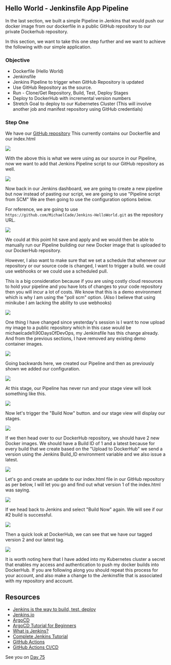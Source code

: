 ## Hello World - Jenkinsfile App Pipeline

In the last section, we built a simple Pipeline in Jenkins that would push our docker image from our dockerfile in a public GitHub repository to our private Dockerhub repository.

In this section, we want to take this one step further and we want to achieve the following with our simple application.

### Objective

- Dockerfile (Hello World)
- Jenkinsfile
- Jenkins Pipeline to trigger when GitHub Repository is updated
- Use GitHub Repository as the source.
- Run - Clone/Get Repository, Build, Test, Deploy Stages
- Deploy to DockerHub with incremental version numbers
- Stretch Goal to deploy to our Kubernetes Cluster (This will involve another job and manifest repository using GitHub credentials)

### Step One

We have our [GitHub repository](https://github.com/MichaelCade/Jenkins-HelloWorld) This currently contains our Dockerfile and our index.html

![](Images/Day74_CICD1.png)

With the above this is what we were using as our source in our Pipeline, now we want to add that Jenkins Pipeline script to our GitHub repository as well.

![](Images/Day74_CICD2.png)

Now back in our Jenkins dashboard, we are going to create a new pipeline but now instead of pasting our script, we are going to use "Pipeline script from SCM" We are then going to use the configuration options below.

For reference, we are going to use `https://github.com/MichaelCade/Jenkins-HelloWorld.git` as the repository URL.

![](Images/Day74_CICD3.png)

We could at this point hit save and apply and we would then be able to manually run our Pipeline building our new Docker image that is uploaded to our DockerHub repository.

However, I also want to make sure that we set a schedule that whenever our repository or our source code is changed, I want to trigger a build. we could use webhooks or we could use a scheduled pull.

This is a big consideration because if you are using costly cloud resources to hold your pipeline and you have lots of changes to your code repository then you will incur a lot of costs. We know that this is a demo environment which is why I am using the "poll scm" option. (Also I believe that using minikube I am lacking the ability to use webhooks)

![](Images/Day74_CICD4.png)

One thing I have changed since yesterday's session is I want to now upload my image to a public repository which in this case would be michaelcade1\90DaysOfDevOps, my Jenkinsfile has this change already. And from the previous sections, I have removed any existing demo container images.

![](Images/Day74_CICD5.png)

Going backwards here, we created our Pipeline and then as previously shown we added our configuration.

![](Images/Day74_CICD6.png)

At this stage, our Pipeline has never run and your stage view will look something like this.

![](Images/Day74_CICD7.png)

Now let's trigger the "Build Now" button. and our stage view will display our stages.

![](Images/Day74_CICD8.png)

If we then head over to our DockerHub repository, we should have 2 new Docker images. We should have a Build ID of 1 and a latest because for every build that we create based on the "Upload to DockerHub" we send a version using the Jenkins Build_ID environment variable and we also issue a latest.

![](Images/Day74_CICD9.png)

Let's go and create an update to our index.html file in our GitHub repository as per below, I will let you go and find out what version 1 of the index.html was saying.

![](Images/Day74_CICD10.png)

If we head back to Jenkins and select "Build Now" again. We will see if our #2 build is successful.

![](Images/Day74_CICD11.png)

Then a quick look at DockerHub, we can see that we have our tagged version 2 and our latest tag.

![](Images/Day74_CICD12.png)

It is worth noting here that I have added into my Kubernetes cluster a secret that enables my access and authentication to push my docker builds into DockerHub. If you are following along you should repeat this process for your account, and also make a change to the Jenkinsfile that is associated with my repository and account.

## Resources

- [Jenkins is the way to build, test, deploy](https://youtu.be/_MXtbjwsz3A)
- [Jenkins.io](https://www.jenkins.io/)
- [ArgoCD](https://argo-cd.readthedocs.io/en/stable/)
- [ArgoCD Tutorial for Beginners](https://www.youtube.com/watch?v=MeU5_k9ssrs)
- [What is Jenkins?](https://www.youtube.com/watch?v=LFDrDnKPOTg)
- [Complete Jenkins Tutorial](https://www.youtube.com/watch?v=nCKxl7Q_20I&t=3s)
- [GitHub Actions](https://www.youtube.com/watch?v=R8_veQiYBjI)
- [GitHub Actions CI/CD](https://www.youtube.com/watch?v=mFFXuXjVgkU)

See you on [Day 75](day75.md)
